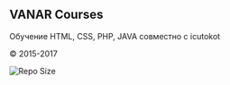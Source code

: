 ## VANAR Courses
Обучение HTML, CSS, PHP, JAVA совместно с icutokot 

© 2015-2017

![Repo Size](https://img.shields.io/github/repo-size/boxden/vanar?style=flat)
